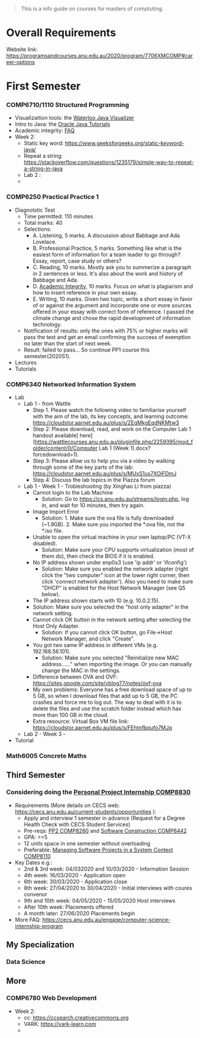 > This is a info guide on courses for masters of comptuting.

# Overall Requirements

Website link: https://programsandcourses.anu.edu.au/2020/program/7706XMCOMP#career-options



# First Semester

### COMP6710/1110 Structured Programming

- Visualizaition tools: the [Waterloo Java Visualizer](https://cscircles.cemc.uwaterloo.ca/java_visualize/)
- Intro to Java: the [Oracle Java Tutorials](https://docs.oracle.com/javase/tutorial/)
- Academic integrity: [FAQ](https://cs.anu.edu.au/courses/comp1720/resources/faq/#statement-of-originality)
- Week 2:
  - Static key word: https://www.geeksforgeeks.org/static-keyword-java/
  - Repeat a string: https://stackoverflow.com/questions/1235179/simple-way-to-repeat-a-string-in-java
  - Lab 2 : 
  - 

### COMP6250 Practical Practice 1

- Diagnotstic Test
  - Time permitted: 110 minutes
  - Total marks: 40
  - Selections:
    - A. Listening, 5 marks. A discussion about Babbage and Ada Lovelace.
    - B. Professional Practice, 5 marks. Something like what is the easiest form of information for a team leader to go through? Essay, report, case study or others?
    - C. Reading, 10 marks. Mostly ask you to summerize a paragraph in 2 sentences or less. It's also about the work and history of Babbage and Ada.
    - D. [Academic Integrity](https://www.anu.edu.au/students/academic-skills/academic-integrity), 10 marks. Focus on what is plagiarism and how to insert reference in your own essay.
    - E. Writing, 10 marks. Given two topic, write a short essay in favor of or against the argument and incorporate one or more sources offered in your essay with correct form of reference. I passed the climate change and chose the rapid development of information technology.
  - Notification of results: only the ones with 75% or higher marks will pass the test and get an email confirming the success of exemption no later than the start of next week.
  - Result: failed to pass... So continue PP1 course this semester(2020S1).
- Lectures
- Tutorials

### COMP6340 Networked Information System

- Lab
  - Lab 1 - from Wattle
    - Step 1. Please watch the following video to familiarise yourself with the aim of the lab, its key concepts, and learning outcome: https://cloudstor.aarnet.edu.au/plus/s/ZEqMkgEqdNKMtw3
    - Step 2: Please download, read, and work on the Computer Lab 1 handout available[ here](https://wattlecourses.anu.edu.au/pluginfile.php/2259395/mod_folder/content/0/Computer Lab 1 (Week 1).docx?forcedownload=1). 
    - Step 3: Please allow us to help you via a video by walking through some of the key parts of the lab: https://cloudstor.aarnet.edu.au/plus/s/MUxS1us7XOiFDmJ
    - Step 4: Discuss the lab topics in the Piazza forum
  - Lab 1 - Week 1 - Trobleshooting (by Xinghao Li from piazza)
    - Cannot login to the Lab Machine
      - Solution: Go to https://cs.anu.edu.au/streams/login.php, log in, and wait for 10 minutes, then try again.
    - Image Import Error
      - Solution: 1. Make sure the ova file is fully downloaded (~1.9GB). 2. Make sure you imported the *.ova file, not the *.iso file.
    - Unable to open the virtual machine in your own laptop/PC (VT-X disabled).
      - Solution: Make sure your CPU supports virtualization (most of them do), then check the BIOS if it is enabled.
    - No IP address shown under enp0s3 (use 'ip addr' or 'ifconfig')
      - Solution: Make sure you enabled the network adapter (right click the "two computer" icon at the lower right corner, then click 'connect network adapter'). Also you need to make sure "DHCP" is enabled for the Host Network Manager (see Q5 below).
    -  The IP address shown starts with 10 (e.g. 10.0.2.15).
      - Solution: Make sure you selected the "host only adapter" in the network setting.
    - Cannot click OK button in the network setting after selecting the Host Only Adapter.
      - Solution: If you cannot click OK button, go File->Host Network Manager, and click "Create".
    - You got two same IP address in different VMs (e.g. 192.168.56.101).
      - Solution: Make sure you selected "Reinitialize new MAC address......" when importing the image. Or you can manually change the MAC in the settings.
    - Difference between OVA and OVF: https://sites.google.com/site/vblog77/notes/ovf-ova
    - My own problems: Everyone has a free download space of up to 5 GB, so when I download files that add up to 5 GB, the PC crashes and force me to log out. The way to deal with it is to delete the files and use the scratch folder instead which has more than 100 GB in the cloud.
    - Extra resource: Virtual Box VM file link: https://cloudstor.aarnet.edu.au/plus/s/FEhtnfbpufo7MJq
  - Lab 2 - Week 3 - 
- Tutorial

### Math6005 Concrete Maths



## Third Semester

### Considering doing the [Personal Project Internship COMP8830](https://programsandcourses.anu.edu.au/2020/course/COMP8830)

- Requirements (More details on CECS web: https://cecs.anu.edu.au/current-students/opportunities ): 
  - Apply and interview 1 semester in advance (Request for a Degree Health Check with CECS Student Services)
  - Pre-reqs: [PP2 COMP8260](https://programsandcourses.anu.edu.au/2020/course/COMP8260) and [Software Construction COMP6442](https://programsandcourses.anu.edu.au/2020/course/COMP6442)
  - GPA: >=5
  - 12 units space in one semester without overloading
  - Preferable: [Managing Software Projects in a System Context COMP8110](https://programsandcourses.anu.edu.au/2020/course/COMP8110)
- Key Dates e.g.:
  - 2nd & 3rd week: 04/032020 and 10/03/2020 - Information Session
  - 4th week: 16/03/2020 - Application open
  - 6th week: 30/03/2020 - Application close
  - 8th week: 27/04/2020 to 30/04/2020 - Initial interviews with coures convenor
  - 9th and 10th week: 04/05/2020 - 15/05/2020 Host interviews
  - After 10th week: Placements offered
  - A month later: 27/06/2020 Placements begin
- More FAQ: https://cecs.anu.edu.au/engage/computer-science-internship-program

## My Specialization

### Data Science

## More

### COMP6780 Web Development

- Week 2:
  - cc: https://ccsearch.creativecommons.org
  - VARK: https://vark-learn.com
  - 

